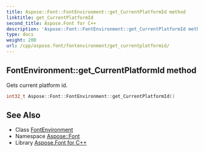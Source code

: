 ```yaml
---
title: Aspose::Font::FontEnvironment::get_CurrentPlatformId method
linktitle: get_CurrentPlatformId
second_title: Aspose.Font for C++
description: 'Aspose::Font::FontEnvironment::get_CurrentPlatformId method. Gets current platform id in C++.'
type: docs
weight: 200
url: /cpp/aspose.font/fontenvironment/get_currentplatformid/
---
```

## FontEnvironment::get_CurrentPlatformId method


Gets current platform id.

```cpp
int32_t Aspose::Font::FontEnvironment::get_CurrentPlatformId()
```

## See Also

* Class [FontEnvironment](../)
* Namespace [Aspose::Font](../../)
* Library [Aspose.Font for C++](../../../)
